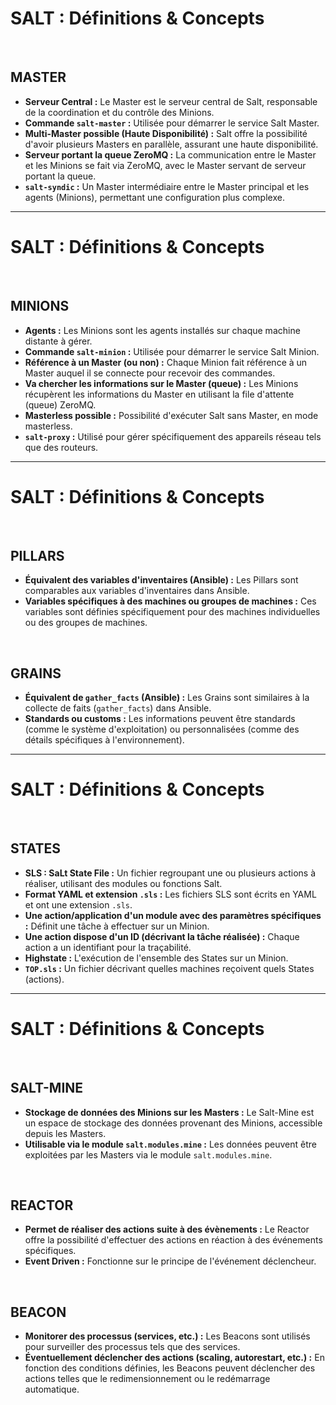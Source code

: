 <!-- Titre: Introduction à Saltstacks -->
<!-- auteur: Xavki https://gitlab.com/xavki -->
<!-- repris par madmax https://github.com/NANDILLONMaxence -->

# SALT : Définitions & Concepts

<br>

## MASTER

* **Serveur Central :** Le Master est le serveur central de Salt, responsable de la coordination et du contrôle des Minions.
* **Commande `salt-master` :** Utilisée pour démarrer le service Salt Master.
* **Multi-Master possible (Haute Disponibilité) :** Salt offre la possibilité d'avoir plusieurs Masters en parallèle, assurant une haute disponibilité.
* **Serveur portant la queue ZeroMQ :** La communication entre le Master et les Minions se fait via ZeroMQ, avec le Master servant de serveur portant la queue.
* **`salt-syndic` :** Un Master intermédiaire entre le Master principal et les agents (Minions), permettant une configuration plus complexe.

------------------------------------------------------------------------------------

# SALT : Définitions & Concepts

<br>

## MINIONS

* **Agents :** Les Minions sont les agents installés sur chaque machine distante à gérer.
* **Commande `salt-minion` :** Utilisée pour démarrer le service Salt Minion.
* **Référence à un Master (ou non) :** Chaque Minion fait référence à un Master auquel il se connecte pour recevoir des commandes.
* **Va chercher les informations sur le Master (queue) :** Les Minions récupèrent les informations du Master en utilisant la file d'attente (queue) ZeroMQ.
* **Masterless possible :** Possibilité d'exécuter Salt sans Master, en mode masterless.
* **`salt-proxy` :** Utilisé pour gérer spécifiquement des appareils réseau tels que des routeurs.

------------------------------------------------------------------------------------

# SALT : Définitions & Concepts

<br>

## PILLARS

* **Équivalent des variables d'inventaires (Ansible) :** Les Pillars sont comparables aux variables d'inventaires dans Ansible.
* **Variables spécifiques à des machines ou groupes de machines :** Ces variables sont définies spécifiquement pour des machines individuelles ou des groupes de machines.

<br>

## GRAINS

* **Équivalent de `gather_facts` (Ansible) :** Les Grains sont similaires à la collecte de faits (`gather_facts`) dans Ansible.
* **Standards ou customs :** Les informations peuvent être standards (comme le système d'exploitation) ou personnalisées (comme des détails spécifiques à l'environnement).

------------------------------------------------------------------------------------

# SALT : Définitions & Concepts

<br>

## STATES

* **SLS : SaLt State File :** Un fichier regroupant une ou plusieurs actions à réaliser, utilisant des modules ou fonctions Salt.
* **Format YAML et extension `.sls` :** Les fichiers SLS sont écrits en YAML et ont une extension `.sls`.
* **Une action/application d'un module avec des paramètres spécifiques :** Définit une tâche à effectuer sur un Minion.
* **Une action dispose d'un ID (décrivant la tâche réalisée) :** Chaque action a un identifiant pour la traçabilité.
* **Highstate :** L'exécution de l'ensemble des States sur un Minion.
* **`TOP.sls` :** Un fichier décrivant quelles machines reçoivent quels States (actions).

------------------------------------------------------------------------------------

# SALT : Définitions & Concepts

<br>

## SALT-MINE

* **Stockage de données des Minions sur les Masters :** Le Salt-Mine est un espace de stockage des données provenant des Minions, accessible depuis les Masters.
* **Utilisable via le module `salt.modules.mine` :** Les données peuvent être exploitées par les Masters via le module `salt.modules.mine`.

<br>

## REACTOR

* **Permet de réaliser des actions suite à des évènements :** Le Reactor offre la possibilité d'effectuer des actions en réaction à des événements spécifiques.
* **Event Driven :** Fonctionne sur le principe de l'événement déclencheur.

<br>

## BEACON

* **Monitorer des processus (services, etc.) :** Les Beacons sont utilisés pour surveiller des processus tels que des services.
* **Éventuellement déclencher des actions (scaling, autorestart, etc.) :** En fonction des conditions définies, les Beacons peuvent déclencher des actions telles que le redimensionnement ou le redémarrage automatique.